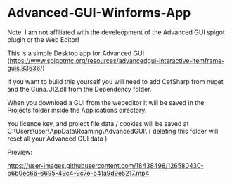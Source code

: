 # Advanced-GUI-Winforms-App

Note: I am not affiliated with the develeopment of the Advanced GUI spigot plugin or the Web Editor!

This is a simple Desktop app for Advanced GUI (https://www.spigotmc.org/resources/advancedgui-interactive-itemframe-guis.83636/)

If you want to build this yourself you will need to add CefSharp from nuget and the Guna.UI2.dll from the Dependency folder.

When you download a GUI from the webeditor it will be saved in the Projects folder inside the Applications directory.

You licence key, and project file data / cookies will be saved at C:\Users\user\AppData\Roaming\AdvancedGUI\ ( deleting this folder will reset all your Advanced GUI data )

Preview:

https://user-images.githubusercontent.com/18438498/126580430-b6b0ec66-6695-49c4-9c7e-b41a9d9e5217.mp4


